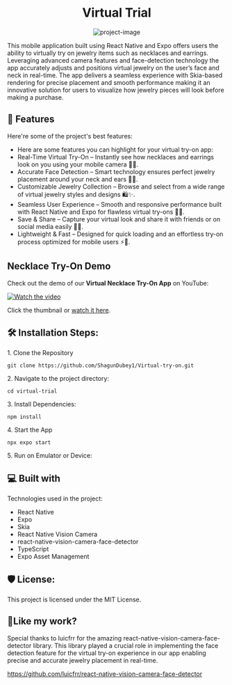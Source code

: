 <h1 align="center" id="title">Virtual Trial</h1>

<p align="center"><img src="https://socialify.git.ci/ShagunDubey1/Virtual-try-on/image?description=1&amp;descriptionEditable=%E2%9C%A8%20Try%20on%20stunning%20jewelry%20virtually%20with%20ease%20%E2%80%93%20necklaces%20and%20earrings%2C%20all%20at%20your%20fingertips!%20%F0%9F%93%B1%F0%9F%92%8E&amp;font=Rokkitt&amp;forks=1&amp;issues=1&amp;language=1&amp;name=1&amp;owner=1&amp;pattern=Floating%20Cogs&amp;pulls=1&amp;stargazers=1&amp;theme=Dark" alt="project-image"></p>

<p id="description">This mobile application built using React Native and Expo offers users the ability to virtually try on jewelry items such as necklaces and earrings. Leveraging advanced camera features and face-detection technology the app accurately adjusts and positions virtual jewelry on the user’s face and neck in real-time. The app delivers a seamless experience with Skia-based rendering for precise placement and smooth performance making it an innovative solution for users to visualize how jewelry pieces will look before making a purchase.</p>

  
  
<h2>🧐 Features</h2>

Here're some of the project's best features:

*   Here are some features you can highlight for your virtual try-on app:
*   Real-Time Virtual Try-On – Instantly see how necklaces and earrings look on you using your mobile camera 📸💍.
*   Accurate Face Detection – Smart technology ensures perfect jewelry placement around your neck and ears 🎯💎.
*   Customizable Jewelry Collection – Browse and select from a wide range of virtual jewelry styles and designs 🛍️✨.
*   Seamless User Experience – Smooth and responsive performance built with React Native and Expo for flawless virtual try-ons 🚀📱.
*   Save & Share – Capture your virtual look and share it with friends or on social media easily 📸👗.
*   Lightweight & Fast – Designed for quick loading and an effortless try-on process optimized for mobile users ⚡📲.

 ## Necklace Try-On Demo

Check out the demo of our **Virtual Necklace Try-On App** on YouTube:

[![Watch the video](https://img.youtube.com/vi/z2krUkiby_8/0.jpg)](https://youtube.com/shorts/z2krUkiby_8?feature=share)

Click the thumbnail or [watch it here](https://youtube.com/shorts/z2krUkiby_8?feature=share).


<h2>🛠️ Installation Steps:</h2>

<p>1. Clone the Repository</p>

```
git clone https://github.com/ShagunDubey1/Virtual-try-on.git
```

<p>2. Navigate to the project directory:</p>

```
cd virtual-trial
```

<p>3. Install Dependencies:</p>

```
npm install
```

<p>4. Start the App</p>

```
npx expo start
```

<p>5. Run on Emulator or Device:</p>

  
  
<h2>💻 Built with</h2>

Technologies used in the project:

*   React Native
*   Expo
*   Skia
*   React Native Vision Camera
*   react-native-vision-camera-face-detector
*   TypeScript
*   Expo Asset Management

<h2>🛡️ License:</h2>

This project is licensed under the MIT License.

<h2>💖Like my work?</h2>

Special thanks to luicfrr for the amazing react-native-vision-camera-face-detector library. This library played a crucial role in implementing the face detection feature for the virtual try-on experience in our app enabling precise and accurate jewelry placement in real-time.<p>https://github.com/luicfrr/react-native-vision-camera-face-detector</p>
